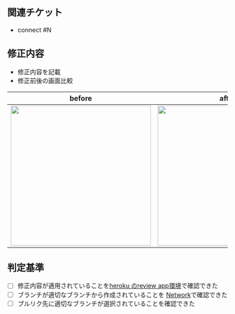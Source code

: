 ## 関連チケット
- connect #N 

## 修正内容
- 修正内容を記載
- 修正前後の画面比較

before | after
---- | ----
<img src="" width="320"/> | <img src="" width="320"/>


## 判定基準
- [ ] 修正内容が適用されていることを[heroku のreview app環境](https://git-practice-lunch-pr-{N}.herokuapp.com)で確認できた
- [ ] ブランチが適切なブランチから作成されていることを [Network](https://github.com/matsuo-y/git-practice-lunch/network)で確認できた
- [ ] プルリク先に適切なブランチが選択されていることを確認できた
